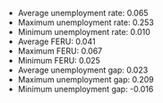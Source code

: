 
* Average unemployment rate: 0.065 
* Maximum unemployment rate: 0.253 
* Minimum unemployment rate: 0.010 
* Average FERU: 0.041 
* Maximum FERU: 0.067 
* Minimum FERU: 0.025 
* Average unemployment gap: 0.023 
* Maximum unemployment gap: 0.209 
* Minimum unemployment gap: -0.016 


